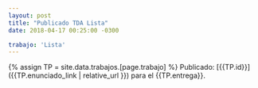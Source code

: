```yaml
---
layout: post
title: "Publicado TDA Lista"
date: 2018-04-17 00:25:00 -0300

trabajo: 'Lista'
---
```

{% assign TP = site.data.trabajos.[page.trabajo] %}
Publicado: [{{TP.id}}]({{TP.enunciado_link | relative_url }}) para el {{TP.entrega}}.
